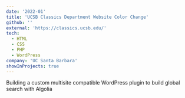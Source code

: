 ```yaml
---
date: '2022-01'
title: 'UCSB Classics Department Website Color Change'
github: ''
external: 'https://classics.ucsb.edu/'
tech:
  - HTML
  - CSS
  - PHP
  - WordPress
company: 'UC Santa Barbara'
showInProjects: true
---
```


Building a custom multisite compatible WordPress plugin to build global search with Algolia
